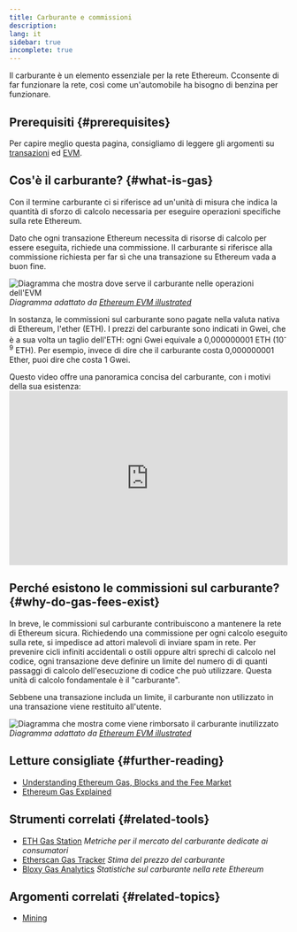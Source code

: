 ```yaml
---
title: Carburante e commissioni
description:
lang: it
sidebar: true
incomplete: true
---
```


Il carburante è un elemento essenziale per la rete Ethereum. Cconsente di far funzionare la rete, così come un'automobile ha bisogno di benzina per funzionare.

## Prerequisiti {#prerequisites}

Per capire meglio questa pagina, consigliamo di leggere gli argomenti su [transazioni](/en/developers/docs/transactions/) ed [EVM](/en/developers/docs/evm/).

## Cos'è il carburante? {#what-is-gas}

Con il termine carburante ci si riferisce ad un'unità di misura che indica la quantità di sforzo di calcolo necessaria per eseguire operazioni specifiche sulla rete Ethereum.

Dato che ogni transazione Ethereum necessita di risorse di calcolo per essere eseguita, richiede una commissione. Il carburante si riferisce alla commissione richiesta per far sì che una transazione su Ethereum vada a buon fine.

![Diagramma che mostra dove serve il carburante nelle operazioni dell'EVM](./gas.png) _Diagramma adattato da [Ethereum EVM illustrated](https://takenobu-hs.github.io/downloads/ethereum_evm_illustrated.pdf)_

In sostanza, le commissioni sul carburante sono pagate nella valuta nativa di Ethereum, l'ether (ETH). I prezzi del carburante sono indicati in Gwei, che è a sua volta un taglio dell'ETH: ogni Gwei equivale a 0,000000001 ETH (10<sup>-9</sup> ETH). Per esempio, invece di dire che il carburante costa 0,000000001 Ether, puoi dire che costa 1 Gwei.

Questo video offre una panoramica concisa del carburante, con i motivi della sua esistenza: <iframe width="100%" height="315" src="https://www.youtube.com/embed/AJvzNICwcwc" frameborder="0" allow="accelerometer; autoplay; clipboard-write; encrypted-media; gyroscope; picture-in-picture" allowfullscreen mark="crwd-mark"></iframe>

## Perché esistono le commissioni sul carburante? {#why-do-gas-fees-exist}

In breve, le commissioni sul carburante contribuiscono a mantenere la rete di Ethereum sicura. Richiedendo una commissione per ogni calcolo eseguito sulla rete, si impedisce ad attori malevoli di inviare spam in rete. Per prevenire cicli infiniti accidentali o ostili oppure altri sprechi di calcolo nel codice, ogni transazione deve definire un limite del numero di di quanti passaggi di calcolo dell'esecuzione di codice che può utilizzare. Questa unità di calcolo fondamentale è il "carburante".

Sebbene una transazione includa un limite, il carburante non utilizzato in una transazione viene restituito all'utente.

![Diagramma che mostra come viene rimborsato il carburante inutilizzato](../transactions/gas-tx.png) _Diagramma adattato da [Ethereum EVM illustrated](https://takenobu-hs.github.io/downloads/ethereum_evm_illustrated.pdf)_

## Letture consigliate {#further-reading}

- [Understanding Ethereum Gas, Blocks and the Fee Market](https://medium.com/@eric.conner/understanding-ethereum-gas-blocks-and-the-fee-market-d5e268bf0a0e)
- [Ethereum Gas Explained](https://defiprime.com/gas)

## Strumenti correlati {#related-tools}

- [ETH Gas Station](https://ethgasstation.info/) _Metriche per il mercato del carburante dedicate ai consumatori_
- [Etherscan Gas Tracker](https://etherscan.io/gastracker) _Stima del prezzo del carburante_
- [Bloxy Gas Analytics](https://stat.bloxy.info/superset/dashboard/gas/?standalone=true) _Statistiche sul carburante nella rete Ethereum_

## Argomenti correlati {#related-topics}

- [Mining](/en/developers/docs/consensus-mechanisms/pow/mining/)
